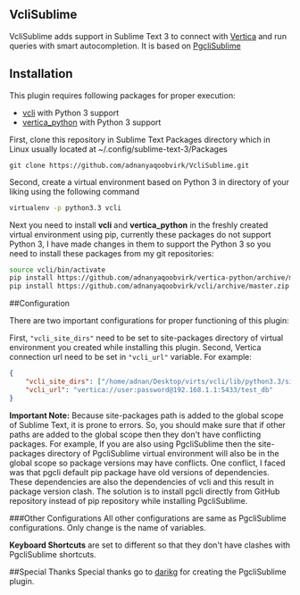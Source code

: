 ## VcliSublime
VcliSublime adds support in Sublime Text 3 to connect with [Vertica](https://github.com/vertica) and run queries with smart autocompletion. It is based on [PgcliSublime](https://github.com/darikg/PgcliSublime)


## Installation
This plugin requires following packages for proper execution:

* [vcli](https://github.com/dbcli/vcli) with Python 3 support
* [vertica_python](https://github.com/uber/vertica-python) with Python 3 support

First, clone this repository in Sublime Text Packages directory which in Linux usually located at ~/.config/sublime-text-3/Packages
```git
git clone https://github.com/adnanyaqoobvirk/VcliSublime.git
```

Second, create a virtual environment based on Python 3 in directory of your liking using the following command
```bash
virtualenv -p python3.3 vcli
```

Next you need to install **vcli** and **vertica_python** in the freshly created virtual environment using pip, currently these packages do not support Python 3, I have made changes in them to support the Python 3 so you need to install these packages from my git repositories:
```bash
source vcli/bin/activate
pip install https://github.com/adnanyaqoobvirk/vertica-python/archive/master.zip
pip install https://github.com/adnanyaqoobvirk/vcli/archive/master.zip
```

##Configuration

There are two important configurations for proper functioning of this plugin:

First, ```"vcli_site_dirs"``` need to be set to site-packages directory of virtual environment you created while installing this plugin. Second, Vertica connection url need to be set in ```"vcli_url"``` variable. For example:

```json
{
    "vcli_site_dirs": ["/home/adnan/Desktop/virts/vcli/lib/python3.3/site-packages"],
    "vcli_url": "vertica://user:password@192.168.1.1:5433/test_db"
}
```

**Important Note:** Because site-packages path is added to the global scope of Sublime Text, it is prone to errors. So, you should make sure that if other paths are added to the global scope then they don't have conflicting packages. For example, If you are also using PgcliSublime then the site-packages directory of PgcliSublime virtual environment will also be in the global scope so package versions may have conflicts. One conflict, I faced was that pgcli default pip package have old versions of dependencies. These dependencies are also the dependencies of vcli and this result in package version clash. The solution is to install pgcli directly from GitHub repository instead of pip repository while installing PgcliSublime.

###Other Configurations
All other configurations are same as PgcliSublime configurations. Only change is the name of variables.

**Keyboard Shortcuts** are set to different so that they don't have clashes with PgcliSublime shortcuts.

##Special Thanks
Special thanks go to [darikg](https://github.com/darikg) for creating the PgcliSublime plugin.
